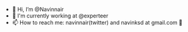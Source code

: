 - 👋 Hi, I’m @Navinnair
- 👷 I'm currently working at @experteer
- 📫 How to reach me: navinnair(twitter) and navinksd at gmail.com 📧 

<!---
Navinnair/Navinnair is a ✨ special ✨ repository because its `README.md` (this file) appears on your GitHub profile.
You can click the Preview link to take a look at your changes.
--->

